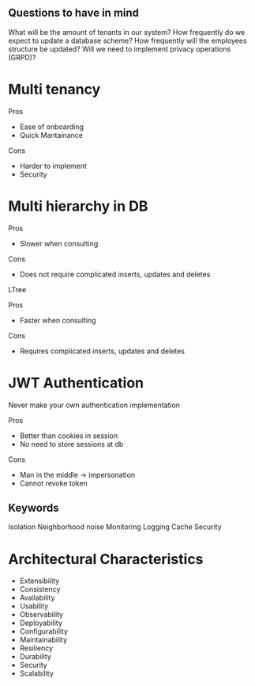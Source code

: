 ## Questions to have in mind

What will be the amount of tenants in our system?
How frequently do we expect to update a database scheme?
How frequently will the employees structure be updated?
Will we need to implement privacy operations (GRPD)?


# Multi tenancy

Pros
- Ease of onboarding
- Quick Mantainance

Cons
- Harder to implement
- Security


# Multi hierarchy in DB

Pros
- Slower when consulting

Cons
- Does not require complicated inserts, updates and deletes

LTree

Pros
- Faster when consulting

Cons
- Requires complicated inserts, updates and deletes

# JWT Authentication
Never make your own authentication implementation

Pros
- Better than cookies in session
- No need to store sessions at db

Cons
- Man in the middle -> impersonation
- Cannot revoke token


## Keywords

Isolation
Neighborhood noise
Monitoring
Logging
Cache
Security

# Architectural Characteristics
- Extensibility
- Consistency
- Availability
- Usability
- Observability
- Deployability
- Configurability
- Maintainability
- Resiliency
- Durability
- Security
- Scalability